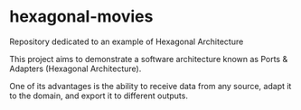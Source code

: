 # hexagonal-movies
Repository dedicated to an example of Hexagonal Architecture

This project aims to demonstrate a software architecture known as Ports & Adapters (Hexagonal Architecture).

One of its advantages is the ability to receive data from any source, adapt it to the domain, and export it to different outputs.
